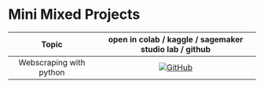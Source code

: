 # Mini Mixed Projects 

| **Topic** | **open in colab / kaggle / sagemaker studio lab / github** |
|:------------:|:-------------------------------------------------:|
|  Webscraping with python| [![GitHub](https://badges.aleen42.com/src/github.svg)](https://github.com/xcansuxakgul/mixed-projects/tree/main/webscraping)
